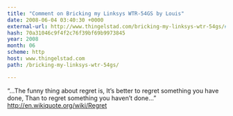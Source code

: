 ```yaml
---
title: "Comment on Bricking my Linksys WTR-54GS by Louis"
date: 2008-06-04 03:40:30 +0000
external-url: http://www.thingelstad.com/bricking-my-linksys-wtr-54gs/#comment-8006
hash: 70a31046c9f4f2c76f39bf69b9973845
year: 2008
month: 06
scheme: http
host: www.thingelstad.com
path: /bricking-my-linksys-wtr-54gs/

---
```


“…The funny thing about regret is,
It’s better to regret something you have done,
Than to regret something you haven’t done…”
http://en.wikiquote.org/wiki/Regret

